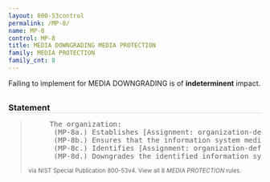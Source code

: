 ```yaml
---
layout: 800-53control
permalink: /MP-8/
name: MP-8
control: MP-8
title: MEDIA DOWNGRADING MEDIA PROTECTION
family: MEDIA PROTECTION
family_cnt: 8
---
```

<p class="text-">Failing to implement for MEDIA DOWNGRADING is of <b>indeterminent</b> impact.</p>

<h3 style="border-bottom:1px solid #ddd;margin:30px 0 8px 0;">Statement</h3>
<blockquote>
<pre>     The organization: 
      (MP-8a.) Establishes [Assignment: organization-defined information system media downgrading process] that includes employing downgrading mechanisms with [Assignment: organization-defined strength and integrity]; 
      (MP-8b.) Ensures that the information system media downgrading process is commensurate with the security category and/or classification level of the information to be removed and the access authorizations of the potential recipients of the downgraded information; 
      (MP-8c.) Identifies [Assignment: organization-defined information system media requiring downgrading]; and 
      (MP-8d.) Downgrades the identified information system media using the established process. 
</pre>
<p><small>via NIST Special Publication 800-53v4. View all 8 <i>MEDIA PROTECTION</i> rules. <a href="/cce/ssg/group/$Group_id"><span class="glyphicon glyphicon-link"></span></a> </small></p>
</blockquote>

